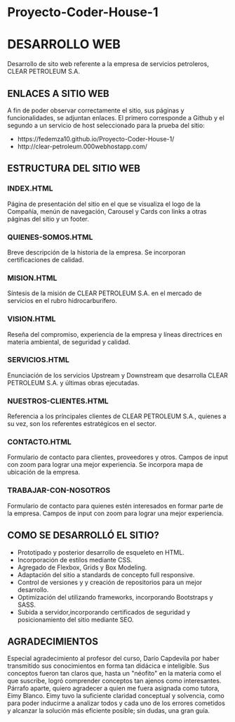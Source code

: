 # Proyecto-Coder-House-1
<div>
 <h1> DESARROLLO WEB </h1> 
   <p> Desarrollo de sito web referente a la empresa de servicios petroleros, CLEAR PETROLEUM S.A.</p>
  </div>
<div> 
   <h2> ENLACES A SITIO WEB </h2> 
    <p> A fin de poder observar correctamente el sitio, sus páginas y funcionalidades, se adjuntan enlaces. El primero corresponde a Github y el segundo a
        un servicio de host seleccionado para la prueba del sitio:
        <ul>
          <li>https://fedemza10.github.io/Proyecto-Coder-House-1/ </li>
          <li>http://clear-petroleum.000webhostapp.com/  </li>
          </ul>
  </div>
<div>
   <h2> ESTRUCTURA DEL SITIO WEB </h2>
     <h3> INDEX.HTML </h3>
       <p> Página de presentación del sitio en el que se visualiza el logo de la Compañía, menún de navegación, Carousel y Cards con links a otras páginas
           del sitio y un footer. </p>
     <h3> QUIENES-SOMOS.HTML </h3>
       <p> Breve descripción de la historia de la empresa. Se incorporan certificaciones de calidad. </p>
     <h3> MISION.HTML </h3>
       <p> Síntesis de la misión de CLEAR PETROLEUM S.A. en el mercado de servicios en el rubro hidrocarburífero. </p>
     <h3> VISION.HTML</h3>
       <p> Reseña del compromiso, experiencia de la empresa y líneas directrices en materia ambiental, de seguridad y calidad. </p>
     <h3> SERVICIOS.HTML</h3>
       <p> Enunciación de los servicios Upstream y Downstream que desarrolla CLEAR PETROLEUM S.A. y últimas obras ejecutadas. </p>
     <h3> NUESTROS-CLIENTES.HTML </h3>
       <p> Referencia a los príncipales clientes de CLEAR PETROLEUM S.A., quienes a su vez, son los referentes estratégicos en el sector. </p>
     <h3> CONTACTO.HTML </h3>
       <p> Formulario de contacto para clientes, proveedores y otros. Campos de input con zoom para lograr una mejor experiencia. Se incorpora mapa de ubicación 
           de la empresa. </p>
     <h3> TRABAJAR-CON-NOSOTROS </h3>
       <p> Formulario de contacto para quienes estén interesados en formar parte de la empresa. Campos de input con zoom para lograr una mejor experiencia. </p>    

  <h2> COMO SE DESARROLLÓ EL SITIO? </h2>
  <ul>
    <li> Prototipado y posterior desarrollo de esqueleto en HTML.</li>
    <li> Incorporación de estilos mediante CSS. </li>
    <li> Agregado de Flexbox, Grids y Box Modeling. </li>
    <li> Adaptación del sitio a standards de concepto full responsive. </li>
    <li> Control de versiones y y creación de repositorios para un mejor desarrollo.  </li>
    <li> Optimización del utilizando frameworks, incorporando Bootstraps y SASS. </li>
    <li> Subida a servidor,incorporando certificados de seguridad y posicionamiento del sitio mediante SEO. </li>
  </ul>
 </div>
     
<div>
  <h2> AGRADECIMIENTOS</h2>
     <p> Especial agradecimiento al profesor del curso, Darío Capdevila por haber transmitido sus conocimientos en forma tan didácica e inteligible. Sus conceptos fueron tan   
         claros que, hasta un "néofito" en la materia como el que suscribe, logró comprender conceptos tan ajenos como interesantes.<br> 
         Párrafo aparte, quiero agradecer a quien me fuera asignada como tutora, Eimy Blanco. Eimy tuvo la suficiente claridad conceptual y solvencia, como para poder
         inducirme a analizar todos y cada uno de los errores cometidos y alcanzar la solución más eficiente posible; sin dudas, una gran guía. 
         </p>
    </div>
  

